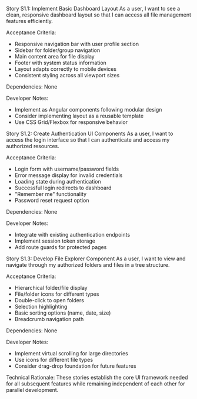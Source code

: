 Story S1.1: Implement Basic Dashboard Layout
As a user, I want to see a clean, responsive dashboard layout so that I can access all file management features efficiently.

Acceptance Criteria:
- Responsive navigation bar with user profile section
- Sidebar for folder/group navigation
- Main content area for file display
- Footer with system status information
- Layout adapts correctly to mobile devices
- Consistent styling across all viewport sizes

Dependencies: None

Developer Notes:
- Implement as Angular components following modular design
- Consider implementing layout as a reusable template
- Use CSS Grid/Flexbox for responsive behavior

Story S1.2: Create Authentication UI Components
As a user, I want to access the login interface so that I can authenticate and access my authorized resources.

Acceptance Criteria:
- Login form with username/password fields
- Error message display for invalid credentials
- Loading state during authentication
- Successful login redirects to dashboard
- "Remember me" functionality
- Password reset request option

Dependencies: None

Developer Notes:
- Integrate with existing authentication endpoints
- Implement session token storage
- Add route guards for protected pages

Story S1.3: Develop File Explorer Component
As a user, I want to view and navigate through my authorized folders and files in a tree structure.

Acceptance Criteria:
- Hierarchical folder/file display
- File/folder icons for different types
- Double-click to open folders
- Selection highlighting
- Basic sorting options (name, date, size)
- Breadcrumb navigation path

Dependencies: None

Developer Notes:
- Implement virtual scrolling for large directories
- Use icons for different file types
- Consider drag-drop foundation for future features

Technical Rationale: These stories establish the core UI framework needed for all subsequent features while remaining independent of each other for parallel development.
